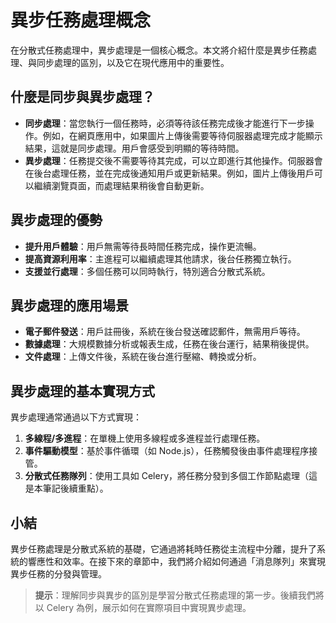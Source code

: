 # 異步任務處理概念

在分散式任務處理中，異步處理是一個核心概念。本文將介紹什麼是異步任務處理、與同步處理的區別，以及它在現代應用中的重要性。

## 什麼是同步與異步處理？

- **同步處理**：當您執行一個任務時，必須等待該任務完成後才能進行下一步操作。例如，在網頁應用中，如果圖片上傳後需要等待伺服器處理完成才能顯示結果，這就是同步處理。用戶會感受到明顯的等待時間。
- **異步處理**：任務提交後不需要等待其完成，可以立即進行其他操作。伺服器會在後台處理任務，並在完成後通知用戶或更新結果。例如，圖片上傳後用戶可以繼續瀏覽頁面，而處理結果稍後會自動更新。

## 異步處理的優勢

- **提升用戶體驗**：用戶無需等待長時間任務完成，操作更流暢。
- **提高資源利用率**：主進程可以繼續處理其他請求，後台任務獨立執行。
- **支援並行處理**：多個任務可以同時執行，特別適合分散式系統。

## 異步處理的應用場景

- **電子郵件發送**：用戶註冊後，系統在後台發送確認郵件，無需用戶等待。
- **數據處理**：大規模數據分析或報表生成，任務在後台運行，結果稍後提供。
- **文件處理**：上傳文件後，系統在後台進行壓縮、轉換或分析。

## 異步處理的基本實現方式

異步處理通常通過以下方式實現：
1. **多線程/多進程**：在單機上使用多線程或多進程並行處理任務。
2. **事件驅動模型**：基於事件循環（如 Node.js），任務觸發後由事件處理程序接管。
3. **分散式任務隊列**：使用工具如 Celery，將任務分發到多個工作節點處理（這是本筆記後續重點）。

## 小結

異步任務處理是分散式系統的基礎，它通過將耗時任務從主流程中分離，提升了系統的響應性和效率。在接下來的章節中，我們將介紹如何通過「消息隊列」來實現異步任務的分發與管理。

> **提示**：理解同步與異步的區別是學習分散式任務處理的第一步。後續我們將以 Celery 為例，展示如何在實際項目中實現異步處理。
